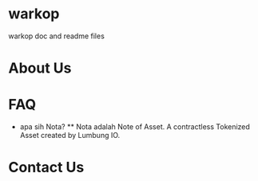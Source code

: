 # warkop
warkop doc and readme files

# About Us

# FAQ
* apa sih Nota?
** Nota adalah Note of Asset. A contractless Tokenized Asset created by Lumbung IO.

# Contact Us
